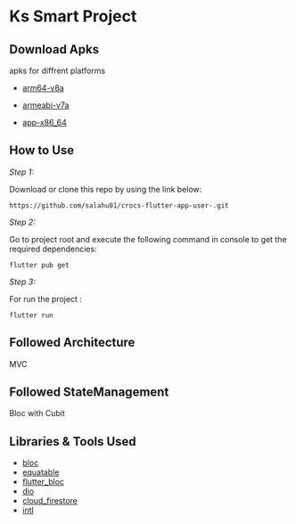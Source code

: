 # Ks Smart Project

## Download Apks

apks for diffrent platforms

* [arm64-v8a]()


* [armeabi-v7a]()


* [app-x86_64]()


## How to Use 

*Step 1:*

Download or clone this repo by using the link below:

```
https://github.com/salahu01/crocs-flutter-app-user-.git

```


*Step 2:*


Go to project root and execute the following command in console to get the required dependencies: 

```
flutter pub get 
```


 *Step 3:*

For run the project :  
```
flutter run 
```

## Followed Architecture

MVC

## Followed StateManagement

Bloc with Cubit

## Libraries & Tools Used 

* [bloc](https://pub.dev/packages/bloc)
* [equatable](https://pub.dev/packages/equatable)
* [flutter_bloc](https://pub.dev/packages/flutter_bloc)
* [dio](https://pub.dev/packages/dio)
* [cloud_firestore](https://pub.dev/packages/cloud_firestore)
* [intl](https://pub.dev/packages/intl)
